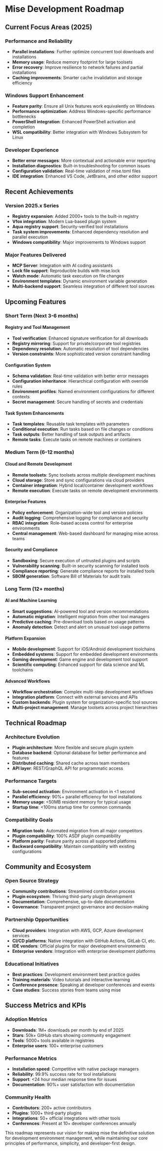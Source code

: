# Mise Development Roadmap

## Current Focus Areas (2025)

### Performance and Reliability

- **Parallel installations**: Further optimize concurrent tool downloads and installations
- **Memory usage**: Reduce memory footprint for large toolsets
- **Error recovery**: Improve resilience to network failures and partial installations
- **Caching improvements**: Smarter cache invalidation and storage efficiency

### Windows Support Enhancement

- **Feature parity**: Ensure all Unix features work equivalently on Windows
- **Performance optimization**: Address Windows-specific performance bottlenecks
- **PowerShell integration**: Enhanced PowerShell activation and completion
- **WSL compatibility**: Better integration with Windows Subsystem for Linux

### Developer Experience

- **Better error messages**: More contextual and actionable error reporting
- **Installation diagnostics**: Built-in troubleshooting for common issues
- **Configuration validation**: Real-time validation of mise.toml files
- **IDE integration**: Enhanced VS Code, JetBrains, and other editor support

## Recent Achievements

### Version 2025.x Series

- **Registry expansion**: Added 2000+ tools to the built-in registry
- **Vfox integration**: Modern Lua-based plugin system
- **Aqua registry support**: Security-verified tool installations
- **Task system improvements**: Enhanced dependency resolution and parallel execution
- **Windows compatibility**: Major improvements to Windows support

### Major Features Delivered

- **MCP Server**: Integration with AI coding assistants
- **Lock file support**: Reproducible builds with mise.lock
- **Watch mode**: Automatic task execution on file changes
- **Environment templates**: Dynamic environment variable generation
- **Multi-backend support**: Seamless integration of different tool sources

## Upcoming Features

### Short Term (Next 3-6 months)

#### Registry and Tool Management

- **Tool verification**: Enhanced signature verification for all downloads
- **Registry mirroring**: Support for private/corporate tool registries
- **Dependency resolution**: Automatic resolution of tool dependencies
- **Version constraints**: More sophisticated version constraint handling

#### Configuration System

- **Schema validation**: Real-time validation with better error messages
- **Configuration inheritance**: Hierarchical configuration with override rules
- **Environment profiles**: Named environment configurations for different contexts
- **Secret management**: Secure handling of secrets and credentials

#### Task System Enhancements

- **Task templates**: Reusable task templates with parameters
- **Conditional execution**: Run tasks based on file changes or conditions
- **Task outputs**: Better handling of task outputs and artifacts
- **Remote tasks**: Execute tasks on remote machines or containers

### Medium Term (6-12 months)

#### Cloud and Remote Development

- **Remote toolsets**: Sync toolsets across multiple development machines
- **Cloud storage**: Store and sync configurations via cloud providers
- **Container integration**: Hybrid local/container development workflows
- **Remote execution**: Execute tasks on remote development environments

#### Enterprise Features

- **Policy enforcement**: Organization-wide tool and version policies
- **Audit logging**: Comprehensive logging for compliance and security
- **RBAC integration**: Role-based access control for enterprise environments
- **Central management**: Web-based dashboard for managing mise across teams

#### Security and Compliance

- **Sandboxing**: Secure execution of untrusted plugins and scripts
- **Vulnerability scanning**: Built-in security scanning for installed tools
- **Compliance reporting**: Generate compliance reports for installed tools
- **SBOM generation**: Software Bill of Materials for audit trails

### Long Term (12+ months)

#### AI and Machine Learning

- **Smart suggestions**: AI-powered tool and version recommendations
- **Automatic migration**: Intelligent migration from other tool managers
- **Predictive caching**: Pre-download tools based on usage patterns
- **Anomaly detection**: Detect and alert on unusual tool usage patterns

#### Platform Expansion

- **Mobile development**: Support for iOS/Android development toolchains
- **Embedded systems**: Support for embedded development environments
- **Gaming development**: Game engine and development tool support
- **Scientific computing**: Enhanced support for data science and ML toolchains

#### Advanced Workflows

- **Workflow orchestration**: Complex multi-step development workflows
- **Integration platform**: Connect with external services and APIs
- **Custom backends**: Plugin system for organization-specific tool sources
- **Multi-project management**: Manage toolsets across project hierarchies

## Technical Roadmap

### Architecture Evolution

- **Plugin architecture**: More flexible and secure plugin system
- **Database backend**: Optional database for better performance and features
- **Distributed caching**: Shared cache across team members
- **API layer**: REST/GraphQL API for programmatic access

### Performance Targets

- **Sub-second activation**: Environment activation in <1 second
- **Parallel efficiency**: 90%+ parallel efficiency for tool installations
- **Memory usage**: <50MB resident memory for typical usage
- **Startup time**: <100ms startup time for common commands

### Compatibility Goals

- **Migration tools**: Automated migration from all major competitors
- **Plugin compatibility**: 100% ASDF plugin compatibility
- **Platform parity**: Feature parity across all supported platforms
- **Backward compatibility**: Maintain compatibility with existing configurations

## Community and Ecosystem

### Open Source Strategy

- **Community contributions**: Streamlined contribution process
- **Plugin ecosystem**: Thriving third-party plugin development
- **Documentation**: Comprehensive, up-to-date documentation
- **Governance**: Transparent project governance and decision-making

### Partnership Opportunities

- **Cloud providers**: Integration with AWS, GCP, Azure development services
- **CI/CD platforms**: Native integration with GitHub Actions, GitLab CI, etc.
- **IDE vendors**: Official plugins for major development environments
- **Enterprise vendors**: Integration with enterprise development platforms

### Educational Initiatives

- **Best practices**: Development environment best practice guides
- **Training materials**: Video tutorials and interactive learning
- **Conference presence**: Speaking at developer conferences and events
- **Case studies**: Success stories from teams using mise

## Success Metrics and KPIs

### Adoption Metrics

- **Downloads**: 1M+ downloads per month by end of 2025
- **Stars**: 50k+ GitHub stars showing community engagement
- **Tools**: 5000+ tools available in registries
- **Enterprise users**: 100+ enterprise customers

### Performance Metrics

- **Installation speed**: Competitive with native package managers
- **Reliability**: 99.9% success rate for tool installations
- **Support**: <24 hour median response time for issues
- **Documentation**: 90%+ user satisfaction with documentation

### Community Health

- **Contributors**: 200+ active contributors
- **Plugins**: 1000+ third-party plugins
- **Integrations**: 50+ official integrations with other tools
- **Conferences**: Present at 10+ developer conferences annually

This roadmap represents our vision for making mise the definitive solution for development environment management, while maintaining our core principles of performance, simplicity, and developer-first design.
